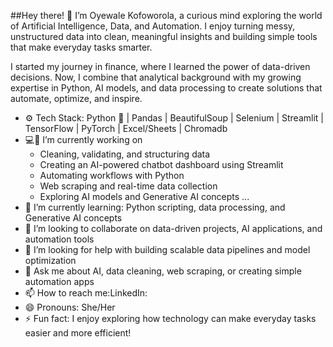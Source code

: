 ##Hey there! :wave: I’m Oyewale Kofoworola, a curious mind exploring the world of Artificial Intelligence, Data, and Automation.
 I enjoy turning messy, unstructured data into clean, meaningful insights and building simple tools that make everyday tasks smarter.
 
I started my journey in finance, where I learned the power of data-driven decisions. Now, I combine that analytical background with my growing expertise in Python, AI models, and data processing to create solutions that automate, optimize, and inspire.

- :gear: Tech Stack: Python :snake: | Pandas | BeautifulSoup | Selenium | Streamlit | TensorFlow | PyTorch | Excel/Sheets | Chromadb
- :computer:🔭 I’m currently working on
    - Cleaning, validating, and structuring data
    - Creating an AI-powered chatbot dashboard using Streamlit
    - Automating workflows with Python
    - Web scraping and real-time data collection
    - Exploring AI models and Generative AI concepts ...
- 🌱 I’m currently learning: Python scripting, data processing, and Generative AI concepts
- 👯 I’m looking to collaborate on data-driven projects, AI applications, and automation tools  
- 🤔 I’m looking for help with building scalable data pipelines and model optimization
- 💬 Ask me about AI, data cleaning, web scraping, or creating simple automation apps
- 📫 How to reach me:LinkedIn:
- 😄 Pronouns: She/Her 
- ⚡ Fun fact: I enjoy exploring how technology can make everyday tasks easier and more efficient!  

